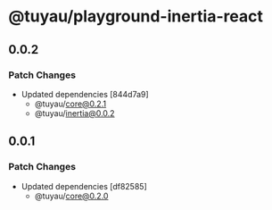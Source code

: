 # @tuyau/playground-inertia-react

## 0.0.2

### Patch Changes

- Updated dependencies [844d7a9]
  - @tuyau/core@0.2.1
  - @tuyau/inertia@0.0.2

## 0.0.1

### Patch Changes

- Updated dependencies [df82585]
  - @tuyau/core@0.2.0
